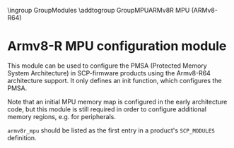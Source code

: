 \ingroup GroupModules
\addtogroup GroupMPUARMv8R MPU (ARMv8-R64)

# Armv8-R MPU configuration module

This module can be used to configure the PMSA (Protected Memory System
Architecture) in SCP-firmware products using the Armv8-R64 architecture support.
It only defines an init function, which configures the PMSA.

Note that an initial MPU memory map is configured in the early architecture
code, but this module is still required in order to configure additional memory
regions, e.g. for peripherals.

`armv8r_mpu` should be listed as the first entry in a product's `SCP_MODULES`
definition.
